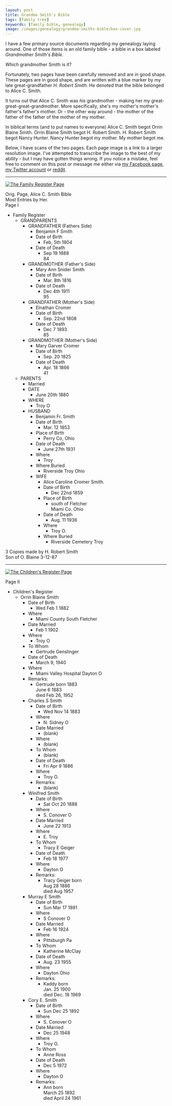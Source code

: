 ```yaml
---
layout: post
title: Grandma Smith's Bible
tags: [family tree]
keywords: [family bible, genealogy]
image: /images/genealogy/grandma-smiths-bible/box-cover.jpg
---
```


I have a few primary source documents regarding my genealogy laying around. One of those items is an old family bible - a bible in a box labeled *Grandmother Smith's Bible*.

*Which* grandmother Smith is it?

Fortunately, two pages have been carefully removed and are in good shape. These pages are in good shape, and are written with a blue marker by my late great-grandfather *H. Robert Smith*. He denoted that the bible belonged to Alice C. Smith.

It turns out that Alice C. Smith was *his* grandmother - making her my great-great-great-grandmother. More specifically, she's my mother's mother's father's father's mother. Or - the other way around - the mother of the father of the father of the mother of my mother.

In biblical terms (and to put names to everyone) Alice C. Smith begot Orrin Blaine Smith. Orrin Blaine Smith begot H. Robert Smith. H. Robert Smith begot Nancy Hunter. Nancy Hunter begot my mother. My mother begot me.

Below, I have scans of the two pages. Each page image is a link to a larger resolution image. I've attempted to transcribe the image to the best of my ability - but I may have gotten things wrong. If you notice a mistake, feel free to comment on this post or message me either via [my Facebook page](https://www.facebook.com/JoeHxBlog), [my Twitter account](https://twitter.com/JoeHxBlog) or [reddit](https://www.reddit.com/user/joehx/).

---

[![The Family Register Page](/images/genealogy/grandma-smiths-bible/family-register-small.jpg)](/images/genealogy/grandma-smiths-bible/family-register-large.jpg)

Orig. Page, Alice C. Smith Bible<br />
Most Entries by Her.<br />
Page I

* Family Register
  * GRANDPARENTS
     * GRANDFATHER (Fathers Side)
       * Benjamin F Smith
       * Date of Birth
         * Feb, 5th 1804
       * Date of Death
         * Sep 19 1888<br />
           84
     * GRANDMOTHER (Father's Side)
       * Mary Ann Snider Smith
       * Date of Birth
         * Mar. 8th 1816
       * Date of Death
         * Dec 4th 1911<br />
           95
     * GRANDFATHER (Mother's Side)
       * Elnathan Cromer
       * Date of Birth
         * Sep. 22nd 1808
       * Date of Death
         * Dec 7 1893<br />
           85
     * GRANDMOTHER (Mother's Side)
       * Mary Garver Cromer
       * Date of Birth
         * Sep. 20 1825
       * Date of Death
         * Apr. 18 1866<br />
           41
  * PARENTS
    * Married
    * DATE
      * June 20th 1880
    * WHERE
      * Troy O
    * HUSBAND
      * Benjamin Fr. Smith
      * Date of Birth
        * Mar. 12 1853
      * Place of Birth
        * Perry Co, Ohio
      * Date of Death
        * June 27th 1931
      * Where
        * Troy
      * Where Buried
        * Riverside Troy Ohio
      * WIFE
        * Alice Caroline Cromer Smith.
        * Date of Birth
          * Dec 22nd 1859
        * Place of Birth
          * south of Fletcher<br />
            Miami Co. Ohio
        * Date of Death
          * Aug. 11 1936
        * Where
          * Troy O.
        * Where Buried
          * Riverside Cemetery Troy

3 Copies made by H. Robert Smith<br />
Son of O. Blaine 3-12-87

---

[![The Children's Register Page](/images/genealogy/grandma-smiths-bible/childrens-register-small.jpg)](/images/genealogy/grandma-smiths-bible/childrens-register-large.jpg)

Page II

* Children's Register
  * Orrin Blaine Smith
    * Date of Birth
      * Wed Feb 1 1882
    * Where
      * Miami County South Fletcher
    * Date Married
      * Feb 1 1902
    * Where
      * Troy O
    * To Whom
      * Gertrude Genslinger
    * Date of Death
      * March 9, 1940
    * Where
      * Miami Valley Hospital Dayton O
    * Remarks:
      * Gertrude born 1883<br />
        June 6 1883<br />
        died Feb 26, 1952
    * Charles S Smith
      * Date of Birth
        * Wed Nov 14 1883
      * Where
        * N. Sidney O
      * Date Married
        * (blank)
      * Where
        * (blank)
      * To Whom
        * (blank)
      * Date of Death
        * Fri Apr 9 1886
      * Where
        * Troy O.
      * Remarks:
        * (blank)
    * Winifred Smith
      * Date of Birth
        * Sat Oct 20 1888
      * Where
        * S. Conover O
      * Date Married
        * June 22 1913
      * Where
        * E. Troy
      * To Whom
        * Tracy E Geiger
      * Date of Death
        * Feb 18 1977
      * Where
        * Dayton O
      * Remarks:
        * Tracy Geiger born<br />
          Aug 28 1886<br />
          died Aug 1957
    * Murray E Smith
      * Date of Birth
        * Sun Mar 17 1891
      * Where
        * S Conover O
      * Date Married
        * Feb 16 1924
      * Where
        * Pittsburgh Pa
      * To Whom
        * Katherine McClay
      * Date of Death
        * Aug. 23 1955
      * Where
        * Dayton Ohio
      * Remarks:
        * Kaddy born<br />
          Jan. 25 1900<br />
          died Dec. 18 1969
     * Cory E. Smith
        * Date of Birth
          * Sun Dec 25 1892
        * Where
          * S. Conover O
        * Date Married
          * Dec 25 1948
        * Where
          * Troy O.
        * To Whom
          * Anne Ross
        * Date of Death
          * Dec 5 1972
        * Where
          * Dayton O
        * Remarks:
          * Ann born<br />
            March 25 1892<br />
            died April 24 1961